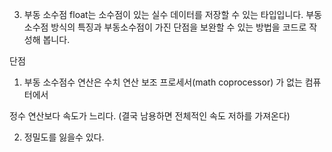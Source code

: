 ﻿3. 부동 소수점
float는 소수점이 있는 실수 데이터를 저장할 수 있는 타입입니다.
부동소수점 방식의 특징과 부동소수점이 가진 단점을 보완할 수 있는 방법을 코드로 작성해 봅니다.


 단점 

1) 부동 소수점수 연산은 수치 연산 보조 프로세서(math coprocessor) 가 없는 컴퓨터에서

정수 연산보다 속도가 느리다. (결국 남용하면 전체적인 속도 저하를 가져온다)

2) 정밀도를 잃을수 있다.

